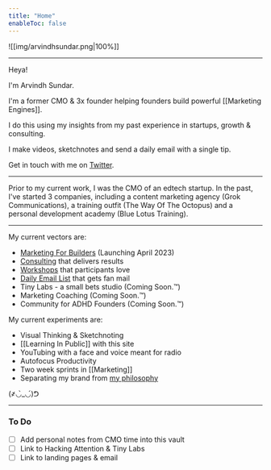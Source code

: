 ```yaml
---
title: "Home"
enableToc: false
---
```


![[img/arvindhsundar.png|100%]]

---
Heya!

I'm Arvindh Sundar.

I'm a former CMO & 3x founder helping founders build powerful [[Marketing Engines]].

I do this using my insights from my past experience in startups, growth & consulting.

I make videos, sketchnotes and send a daily email with a single tip.

Get in touch with me on [Twitter](https://twitter.com/arvindhsundar).

---

Prior to my current work, I was the CMO of an edtech startup. In the past, I've started 3 companies, including a content marketing agency (Grok Communications), a training outfit (The Way Of The Octopus) and a personal development academy (Blue Lotus Training).

---

My current vectors are:
- [Marketing For Builders](https://www.PutThePlayerFirst.com/gameplan) (Launching April 2023)
- [Consulting](https://www.PutThePlayerFirst.com/proof) that delivers results
- [Workshops](https://puttheplayerfirst.com/corporateworkshops/) that participants love
- [Daily Email List](https://www.PutThePlayerFirst.com/sidequest) that gets fan mail
- Tiny Labs - a small bets studio (Coming Soon.™)
- Marketing Coaching (Coming Soon.™)
- Community for ADHD Founders (Coming Soon.™)

My current experiments are:
- Visual Thinking & Sketchnoting
- [[Learning In Public]] with this site
- YouTubing with a face and voice meant for radio
- Autofocus Productivity
- Two week sprints in [[Marketing]]
- Separating my brand from [my philosophy](https://www.PutThePlayerFirst.com/philosophy)

(҂◡̀_◡́)ᕤ 

---
### To Do
- [ ] Add personal notes from CMO time into this vault
- [ ] Link to Hacking Attention & Tiny Labs
- [ ] Link to landing pages & email